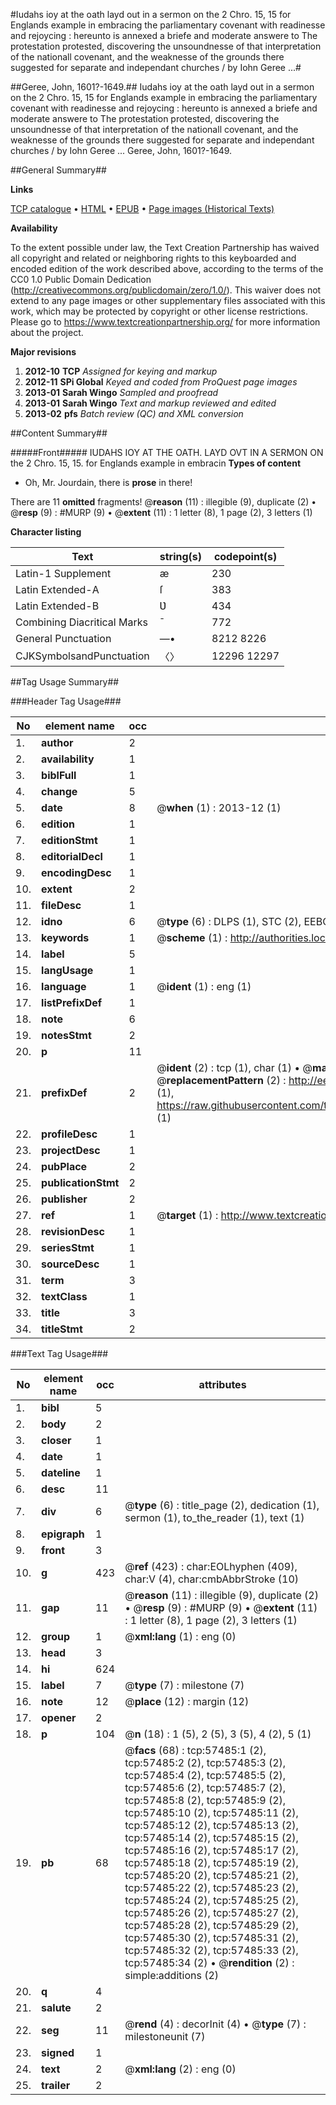 #Iudahs ioy at the oath layd out in a sermon on the 2 Chro. 15, 15 for Englands example in embracing the parliamentary covenant with readinesse and rejoycing : hereunto is annexed a briefe and moderate answere to The protestation protested, discovering the unsoundnesse of that interpretation of the nationall covenant, and the weaknesse of the grounds there suggested for separate and independant churches / by Iohn Geree ...#

##Geree, John, 1601?-1649.##
Iudahs ioy at the oath layd out in a sermon on the 2 Chro. 15, 15 for Englands example in embracing the parliamentary covenant with readinesse and rejoycing : hereunto is annexed a briefe and moderate answere to The protestation protested, discovering the unsoundnesse of that interpretation of the nationall covenant, and the weaknesse of the grounds there suggested for separate and independant churches / by Iohn Geree ...
Geree, John, 1601?-1649.

##General Summary##

**Links**

[TCP catalogue](http://www.ota.ox.ac.uk/tcp/)  • 
[HTML](http://tei.it.ox.ac.uk/tcp/Texts-HTML/free/A70/A70165.html)  • 
[EPUB](http://tei.it.ox.ac.uk/tcp/Texts-EPUB/free/A70/A70165.epub) • 
[Page images (Historical Texts)](https://historicaltexts.jisc.ac.uk/eebo-12255985e)

**Availability**

To the extent possible under law, the Text Creation Partnership has waived all copyright and related or neighboring rights to this keyboarded and encoded edition of the work described above, according to the terms of the CC0 1.0 Public Domain Dedication (http://creativecommons.org/publicdomain/zero/1.0/). This waiver does not extend to any page images or other supplementary files associated with this work, which may be protected by copyright or other license restrictions. Please go to https://www.textcreationpartnership.org/ for more information about the project.

**Major revisions**

1. __2012-10__ __TCP__ *Assigned for keying and markup*
1. __2012-11__ __SPi Global__ *Keyed and coded from ProQuest page images*
1. __2013-01__ __Sarah Wingo__ *Sampled and proofread*
1. __2013-01__ __Sarah Wingo__ *Text and markup reviewed and edited*
1. __2013-02__ __pfs__ *Batch review (QC) and XML conversion*

##Content Summary##

#####Front#####
IUDAHS IOY AT THE OATH. LAYD OVT IN A SERMON ON the 2 Chro. 15, 15. for Englands example in embracin
**Types of content**

  * Oh, Mr. Jourdain, there is **prose** in there!

There are 11 **omitted** fragments! 
 @__reason__ (11) : illegible (9), duplicate (2)  •  @__resp__ (9) : #MURP (9)  •  @__extent__ (11) : 1 letter (8), 1 page (2), 3 letters (1)

**Character listing**


|Text|string(s)|codepoint(s)|
|---|---|---|
|Latin-1 Supplement|æ|230|
|Latin Extended-A|ſ|383|
|Latin Extended-B|Ʋ|434|
|Combining             Diacritical Marks|̄|772|
|General Punctuation|—•|8212 8226|
|CJKSymbolsandPunctuation|〈〉|12296 12297|

##Tag Usage Summary##

###Header Tag Usage###

|No|element name|occ|attributes|
|---|---|---|---|
|1.|__author__|2||
|2.|__availability__|1||
|3.|__biblFull__|1||
|4.|__change__|5||
|5.|__date__|8| @__when__ (1) : 2013-12 (1)|
|6.|__edition__|1||
|7.|__editionStmt__|1||
|8.|__editorialDecl__|1||
|9.|__encodingDesc__|1||
|10.|__extent__|2||
|11.|__fileDesc__|1||
|12.|__idno__|6| @__type__ (6) : DLPS (1), STC (2), EEBO-CITATION (1), OCLC (1), VID (1)|
|13.|__keywords__|1| @__scheme__ (1) : http://authorities.loc.gov/ (1)|
|14.|__label__|5||
|15.|__langUsage__|1||
|16.|__language__|1| @__ident__ (1) : eng (1)|
|17.|__listPrefixDef__|1||
|18.|__note__|6||
|19.|__notesStmt__|2||
|20.|__p__|11||
|21.|__prefixDef__|2| @__ident__ (2) : tcp (1), char (1)  •  @__matchPattern__ (2) : ([0-9\-]+):([0-9IVX]+) (1), (.+) (1)  •  @__replacementPattern__ (2) : http://eebo.chadwyck.com/downloadtiff?vid=$1&page=$2 (1), https://raw.githubusercontent.com/textcreationpartnership/Texts/master/tcpchars.xml#$1 (1)|
|22.|__profileDesc__|1||
|23.|__projectDesc__|1||
|24.|__pubPlace__|2||
|25.|__publicationStmt__|2||
|26.|__publisher__|2||
|27.|__ref__|1| @__target__ (1) : http://www.textcreationpartnership.org/docs/. (1)|
|28.|__revisionDesc__|1||
|29.|__seriesStmt__|1||
|30.|__sourceDesc__|1||
|31.|__term__|3||
|32.|__textClass__|1||
|33.|__title__|3||
|34.|__titleStmt__|2||


###Text Tag Usage###

|No|element name|occ|attributes|
|---|---|---|---|
|1.|__bibl__|5||
|2.|__body__|2||
|3.|__closer__|1||
|4.|__date__|1||
|5.|__dateline__|1||
|6.|__desc__|11||
|7.|__div__|6| @__type__ (6) : title_page (2), dedication (1), sermon (1), to_the_reader (1), text (1)|
|8.|__epigraph__|1||
|9.|__front__|3||
|10.|__g__|423| @__ref__ (423) : char:EOLhyphen (409), char:V (4), char:cmbAbbrStroke (10)|
|11.|__gap__|11| @__reason__ (11) : illegible (9), duplicate (2)  •  @__resp__ (9) : #MURP (9)  •  @__extent__ (11) : 1 letter (8), 1 page (2), 3 letters (1)|
|12.|__group__|1| @__xml:lang__ (1) : eng (0)|
|13.|__head__|3||
|14.|__hi__|624||
|15.|__label__|7| @__type__ (7) : milestone (7)|
|16.|__note__|12| @__place__ (12) : margin (12)|
|17.|__opener__|2||
|18.|__p__|104| @__n__ (18) : 1 (5), 2 (5), 3 (5), 4 (2), 5 (1)|
|19.|__pb__|68| @__facs__ (68) : tcp:57485:1 (2), tcp:57485:2 (2), tcp:57485:3 (2), tcp:57485:4 (2), tcp:57485:5 (2), tcp:57485:6 (2), tcp:57485:7 (2), tcp:57485:8 (2), tcp:57485:9 (2), tcp:57485:10 (2), tcp:57485:11 (2), tcp:57485:12 (2), tcp:57485:13 (2), tcp:57485:14 (2), tcp:57485:15 (2), tcp:57485:16 (2), tcp:57485:17 (2), tcp:57485:18 (2), tcp:57485:19 (2), tcp:57485:20 (2), tcp:57485:21 (2), tcp:57485:22 (2), tcp:57485:23 (2), tcp:57485:24 (2), tcp:57485:25 (2), tcp:57485:26 (2), tcp:57485:27 (2), tcp:57485:28 (2), tcp:57485:29 (2), tcp:57485:30 (2), tcp:57485:31 (2), tcp:57485:32 (2), tcp:57485:33 (2), tcp:57485:34 (2)  •  @__rendition__ (2) : simple:additions (2)|
|20.|__q__|4||
|21.|__salute__|2||
|22.|__seg__|11| @__rend__ (4) : decorInit (4)  •  @__type__ (7) : milestoneunit (7)|
|23.|__signed__|1||
|24.|__text__|2| @__xml:lang__ (2) : eng (0)|
|25.|__trailer__|2||
